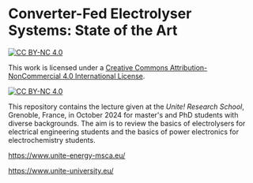 # Converter-Fed Electrolyser Systems: State of the Art
[![CC BY-NC 4.0][cc-by-nc-shield]][cc-by-nc]

This work is licensed under a
[Creative Commons Attribution-NonCommercial 4.0 International License][cc-by-nc].

[![CC BY-NC 4.0][cc-by-nc-image]][cc-by-nc]

[cc-by-nc]: http://creativecommons.org/licenses/by-nc/4.0/
[cc-by-nc-image]: https://i.creativecommons.org/l/by-nc/4.0/88x31.png
[cc-by-nc-shield]: https://img.shields.io/badge/License-CC%20BY--NC%204.0-lightgrey.svg

This repository contains the lecture given at the *Unite! Research School*, Grenoble, France, in October 2024 for master's and PhD students with diverse backgrounds. The aim is to review the basics of electrolysers for electrical engineering students and the basics of power electronics for electrochemistry students.

https://www.unite-energy-msca.eu/

https://www.unite-university.eu/
